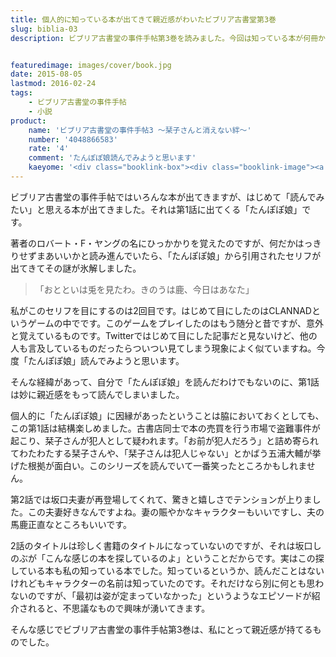 ```yaml
---
title: 個人的に知っている本が出てきて親近感がわいたビブリア古書堂第3巻
slug: biblia-03
description: ビブリア古書堂の事件手帖第3巻を読みました。今回は知っている本が何冊か出てきました。あまり本を読まない自分からしてみたら珍しいことなので、妙に親近感が持てたのでした。


featuredimage: images/cover/book.jpg
date: 2015-08-05
lastmod: 2016-02-24
tags: 
    - ビブリア古書堂の事件手帖
    - 小説
product:
    name: 'ビブリア古書堂の事件手帖3 〜栞子さんと消えない絆〜'
    number: '4048866583'
    rate: '4'
    comment: 'たんぽぽ娘読んでみようと思います'
    kaeyome: '<div class="booklink-box"><div class="booklink-image"><a href="http://www.amazon.co.jp/exec/obidos/asin/4048866583/illusionspace-22/" target="_blank" ><img src="http://ecx.images-amazon.com/images/I/6144v2w-M9L._SL160_.jpg" style="border: none;" /></a></div><div class="booklink-info"><div class="booklink-name"><a href="http://www.amazon.co.jp/exec/obidos/asin/4048866583/illusionspace-22/" target="_blank" >ビブリア古書堂の事件手帖3 ~栞子さんと消えない絆~ (メディアワークス文庫)</a><div class="booklink-powered-date">posted with <a href="http://yomereba.com" rel="nofollow" target="_blank">ヨメレバ</a></div></div><div class="booklink-detail">三上 延 アスキー・メディアワークス 2012-06-21    </div><div class="booklink-link2"><div class="shoplinkamazon"><a href="http://www.amazon.co.jp/exec/obidos/asin/4048866583/illusionspace-22/" target="_blank" >Amazon</a></div><div class="shoplinkkindle"><a href="http://www.amazon.co.jp/exec/obidos/ASIN/B00BB9F0P4/illusionspace-22/" target="_blank" >Kindle</a></div><div class="shoplinkrakuten"><a href="http://hb.afl.rakuten.co.jp/hgc/11acbc01.369b1bf6.11acbc02.cabf9fe9/?pc=http%3A%2F%2Fbooks.rakuten.co.jp%2Frb%2F11713033%2F%3Fscid%3Daf_ich_link_urltxt%26m%3Dhttp%3A%2F%2Fm.rakuten.co.jp%2Fev%2Fbook%2F" target="_blank" >楽天ブックス</a></div>                  	  <div class="shoplinkkino"><a href="http://ck.jp.ap.valuecommerce.com/servlet/referral?sid=3085416&pid=882196163&vc_url=http%3A%2F%2Fwww.kinokuniya.co.jp%2Ff%2Fdsg-01-9784048866583" target="_blank" >紀伊國屋書店<img src="http://ad.jp.ap.valuecommerce.com/servlet/gifbanner?sid=3085416&pid=882196163" height="1" width="1" border="0"></a></div>	  	  	</div></div><div class="booklink-footer"></div></div>'
---
```


ビブリア古書堂の事件手帖ではいろんな本が出てきますが、はじめて「読んでみたい」と思える本が出てきました。それは第1話に出てくる「たんぽぽ娘」です。

著者のロバート・F・ヤングの名にひっかかりを覚えたのですが、何だかはっきりせずまあいいかと読み進んでいたら、「たんぽぽ娘」から引用されたセリフが出てきてその謎が氷解しました。

<blockquote>
  「おとといは兎を見たわ。きのうは鹿、今日はあなた」

</blockquote>
私がこのセリフを目にするのは2回目です。はじめて目にしたのはCLANNADというゲームの中でです。このゲームをプレイしたのはもう随分と昔ですが、意外と覚えているものです。Twitterではじめて目にした記事だと見ないけど、他の人も言及しているものだったらついつい見てしまう現象によく似ていますね。今度「たんぽぽ娘」読んでみようと思います。

そんな経緯があって、自分で「たんぽぽ娘」を読んだわけでもないのに、第1話は妙に親近感をもって読んでしまいました。

個人的に「たんぽぽ娘」に因縁があったということは脇においておくとしても、この第1話は結構楽しめました。古書店同士で本の売買を行う市場で盗難事件が起こり、栞子さんが犯人として疑われます。「お前が犯人だろう」と詰め寄られてわたわたする栞子さんや、「栞子さんは犯人じゃない」とかばう五浦大輔が挙げた根拠が面白い。このシリーズを読んでいて一番笑ったところかもしれません。

第2話では坂口夫妻が再登場してくれて、驚きと嬉しさでテンションが上りました。この夫妻好きなんですよね。妻の賑やかなキャラクターもいいですし、夫の馬鹿正直なところもいいです。

2話のタイトルは珍しく書籍のタイトルになっていないのですが、それは坂口しのぶが「こんな感じの本を探しているのよ」ということだからです。実はこの探している本も私の知っている本でした。知っているというか、読んだことはないけれどもキャラクターの名前は知っていたのです。それだけなら別に何とも思わないのですが、「最初は姿が定まっていなかった」というようなエピソードが紹介されると、不思議なもので興味が湧いてきます。

そんな感じでビブリア古書堂の事件手帖第3巻は、私にとって親近感が持てるものでした。


  